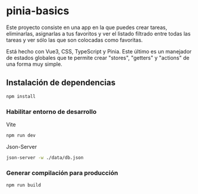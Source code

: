 # pinia-basics

Este proyecto consiste en una app en la que puedes crear tareas, eliminarlas, asignarlas a tus favoritos y ver el listado filtrado entre todas las tareas y ver sólo las que son colocadas como favoritas.

Está hecho con Vue3, CSS, TypeScript y Pinia. Este último es un manejador de estados globales que te permite crear "stores", "getters" y "actions" de una forma muy simple.

## Instalación de dependencias

```sh
npm install
```

### Habilitar entorno de desarrollo

Vite

```sh
npm run dev
```

Json-Server

```sh
json-server -w ./data/db.json
```

### Generar compilación para producción

```sh
npm run build
```
